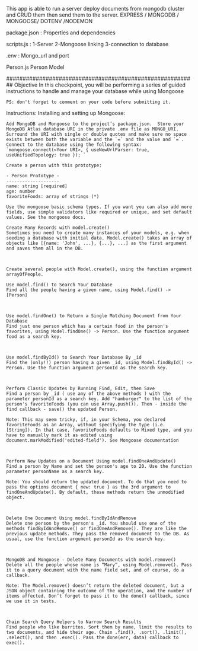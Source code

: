 This app is able to run a server deploy documents from mongodb cluster and CRUD them then send them to the server. 
EXPRESS / MONGODB / MONGOOSE/ DOTENV /NODEMON

package.json : 
    Properties and dependencies

scripts.js : 
    1-Server
    2-Mongoose linking
    3-connection to database

.env : 
    Mongo_url and port

Person.js
    Person Model

##########################################################
Objective
    In this checkpoint, you will be performing a series of guided instructions to handle and manage your database while using Mongoose

    PS: don't forget to comment on your code before submitting it.

Instructions:
    Installing and setting up Mongoose:

    Add MongoDB and Mongoose to the project’s package.json.  Store your MongoDB Atlas database URI in the private .env file as MONGO_URI. Surround the URI with single or double quotes and make sure no space exists between both the variable and the `=` and the value and `=`. Connect to the database using the following syntax:
    `mongoose.connect(<Your URI>, { useNewUrlParser: true, useUnifiedTopology: true }); `

    Create a person with this prototype:

    - Person Prototype -
    --------------------
    name: string [required]
    age: number
    favoriteFoods: array of strings (*)

    Use the mongoose basic schema types. If you want you can also add more fields, use simple validators like required or unique, and set default values. See the mongoose docs.

    Create Many Records with model.create()
    Sometimes you need to create many instances of your models, e.g. when seeding a database with initial data. Model.create() takes an array of objects like [{name: 'John', ...}, {...}, ...] as the first argument and saves them all in the DB.

 

    Create several people with Model.create(), using the function argument arrayOfPeople.

    Use model.find() to Search Your Database
    Find all the people having a given name, using Model.find() -> [Person]

 

    Use model.findOne() to Return a Single Matching Document from Your Database
    Find just one person which has a certain food in the person's favorites, using Model.findOne() -> Person. Use the function argument food as a search key.

 

    Use model.findById() to Search Your Database By _id
    Find the (only!!) person having a given _id, using Model.findById() -> Person. Use the function argument personId as the search key.

 

    Perform Classic Updates by Running Find, Edit, then Save
    Find a person by _id ( use any of the above methods ) with the parameter personId as a search key. Add "hamburger" to the list of the person's favoriteFoods (you can use Array.push()). Then - inside the find callback - save() the updated Person.

    Note: This may seem tricky, if, in your Schema, you declared favoriteFoods as an Array, without specifying the type (i.e. [String]). In that case, favoriteFoods defaults to Mixed type, and you have to manually mark it as edited using document.markModified('edited-field'). See Mongoose documentation

    

    Perform New Updates on a Document Using model.findOneAndUpdate()
    Find a person by Name and set the person's age to 20. Use the function parameter personName as a search key.

    Note: You should return the updated document. To do that you need to pass the options document { new: true } as the 3rd argument to findOneAndUpdate(). By default, these methods return the unmodified object.

    

    Delete One Document Using model.findByIdAndRemove
    Delete one person by the person's _id. You should use one of the methods findByIdAndRemove() or findOneAndRemove(). They are like the previous update methods. They pass the removed document to the DB. As usual, use the function argument personId as the search key.

    

    MongoDB and Mongoose - Delete Many Documents with model.remove()
    Delete all the people whose name is “Mary”, using Model.remove(). Pass it to a query document with the name field set, and of course, do a callback.

    Note: The Model.remove() doesn’t return the deleted document, but a JSON object containing the outcome of the operation, and the number of items affected. Don’t forget to pass it to the done() callback, since we use it in tests.

    

    Chain Search Query Helpers to Narrow Search Results
    Find people who like burritos. Sort them by name, limit the results to two documents, and hide their age. Chain .find(), .sort(), .limit(), .select(), and then .exec(). Pass the done(err, data) callback to exec().

